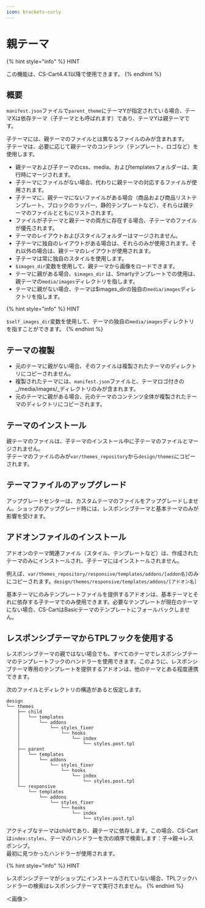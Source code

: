 ```yaml
---
icon: brackets-curly
---
```


# 親テーマ

{% hint style="info" %}
HINT

この機能は、CS-Cart4.4.1以降で使用できます。
{% endhint %}

## 概要

`manifest.json`ファイルで`parent_theme`にテーマYが指定されている場合、テーマXは依存テーマ（子テーマとも呼ばれます）であり、テーマYは親テーマです。

子テーマには、親テーマのファイルとは異なるファイルのみが含まれます。\
子テーマは、必要に応じて親テーマのコンテンツ（テンプレート、ロゴなど）を使用します。

* 親テーマおよび子テーマのcss、media、およびtemplatesフォルダーは、実行時にマージされます。
* 子テーマにファイルがない場合、代わりに親テーマの対応するファイルが使用されます。
* 子テーマに、親テーマにないファイルがある場合（商品および商品リストテンプレート、ブロックのラッパー、静的テンプレートなど）、それらは親テーマのファイルとともにリストされます。
* ファイルが子テーマと親テーマの両方に存在する場合、子テーマのファイルが優先されます。
* テーマのレイアウトおよびスタイルフォルダーはマージされません。
* 子テーマに独自のレイアウトがある場合は、それらのみが使用されます。それ以外の場合は、親テーマのレイアウトが使用されます。
* 子テーマは常に独自のスタイルを使用します。
* `$images_dir`変数を使用して、親テーマから画像をロードできます。
* テーマに親がある場合、`$images_dir` は、Smartyテンプレートでの使用は、親テーマの`media/images`ディレクトリを指します。
* テーマに親がない場合、テーマは$images\_dirの独自の`media/images`ディレクトリを指します。

{% hint style="info" %}
HINT

`$self_images_dir`変数を使用して、テーマの独自の`media/images`ディレクトリを指すことができます。
{% endhint %}

## テーマの複製

* 元のテーマに親がない場合、そのファイルは複製されたテーマのディレクトリにコピーされません。
* 複製されたテーマには、`manifest.json`ファイルと、テーマロゴ付きの\_/media/images/\_ディレクトリのみが含まれます。
* 元のテーマに親がある場合、元のテーマのコンテンツ全体が複製されたテーマのディレクトリにコピーされます。

## テーマのインストール

親テーマのファイルは、子テーマのインストール中に子テーマのファイルとマージされません。\
子テーマのファイルのみが`var/themes_repository`から`design/themes`にコピーされます。

## テーマファイルのアップグレード

アップグレードセンターは、カスタムテーマのファイルをアップグレードしません。ショップのアップグレード時には、レスポンシブテーマと基本テーマのみが影響を受けます。

## アドオンファイルのインストール

アドオンのテーマ関連ファイル（スタイル、テンプレートなど）は、作成されたテーマのみにインストールされ、子テーマにはインストールされません。

例えば、`var/themes_repository/responsive/templates/addons/[addon名]`のみにコピーされます。`design/themes/responsive/templates/addons/[アドオン名]`

基本テーマにのみテンプレートファイルを提供するアドオンは、基本テーマとそれに依存する子テーマでのみ使用できます。必要なテンプレートが現在のテーマにない場合、CS-CartはBasicテーマのテンプレートにフォールバックしません。

## レスポンシブテーマからTPLフックを使用する

レスポンシブテーマの親ではない場合でも、すべてのテーマでレスポンシブテーマのテンプレートフックのハンドラーを使用できます。このように、レスポンシブテーマ専用のテンプレートを提供するアドオンは、他のテーマとある程度連携できます。

次のファイルとディレクトリの構造があると仮定します。

```
design
└── themes
    ├── child
    │   └── templates
    │       └── addons
    │           └── styles_fixer
    │               └── hooks
    │                   └── index
    │                       └── styles.post.tpl
    ├── parent
    │   └── templates
    │       └── addons
    │           └── styles_fixer
    │               └── hooks
    │                   └── index
    │                       └── styles.post.tpl
    └── responsive
        └── templates
            └── addons
                └── styles_fixer
                    └── hooks
                        └── index
                            └── styles.post.tpl
```

アクティブなテーマはchildであり、親テーマに依存します。この場合、CS-Cartは`index:styles`、テーマのハンドラーを次の順序で検索します：子→親→レスポンシブ。\
最初に見つかったハンドラーが使用されます。

{% hint style="info" %}
HINT

レスポンシブテーマがショップにインストールされていない場合、TPLフックハンドラーの検索はレスポンシブテーマで実行されません。
{% endhint %}

＜画像＞
